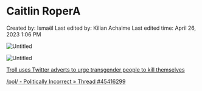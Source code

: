 # Caitlin RoperA

Created by: Ismaël 
Last edited by: Kilian Achalme
Last edited time: April 26, 2023 1:06 PM

![Untitled](Caitlin%20RoperA%207d0e18ebd6e2489185009e7554f8bd38/Untitled.png)

![Untitled](Caitlin%20RoperA%207d0e18ebd6e2489185009e7554f8bd38/Untitled%201.png)

[Troll uses Twitter adverts to urge transgender people to kill themselves](https://web.archive.org/web/20160901215544/https://www.theguardian.com/technology/2015/may/20/troll-uses-twitter-adverts-to-urge-trans-people-to-kill-themselves)

[/pol/ - Politically Incorrect » Thread #45416299](https://archive.4plebs.org/pol/thread/45416299/)